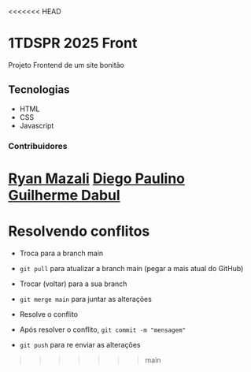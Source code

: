 <<<<<<< HEAD
# 1TDSPR 2025 Front

Projeto Frontend de um site bonitão

## Tecnologias

- HTML
- CSS
- Javascript

### Contribuidores

[Ryan Mazali](https://github.com/ryanmazali)
[Diego Paulino](https://github.com/DiegoCPdev)
[Guilherme Dabul](https://github.com/guidabuul)
=======
# Resolvendo conflitos

- Troca para a branch main
- `git pull` para atualizar a branch main (pegar a mais atual do GitHub)

- Trocar (voltar) para a sua branch
- `git merge main` para juntar as alterações

- Resolve o conflito
- Após resolver o conflito, `git commit -m "mensagem"`
- `git push` para re enviar as alterações
>>>>>>> main
